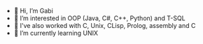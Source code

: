 - 👋 Hi, I’m Gabi
- 👀 I’m interested in OOP (Java, C#, C++, Python) and T-SQL
- 🌙 I've also worked with C, Unix, CLisp, Prolog, assembly and C
- 🌱 I’m currently learning UNIX

<!---
Gabi240400/Gabi240400 is a ✨ special ✨ repository because its `README.md` (this file) appears on your GitHub profile.
You can click the Preview link to take a look at your changes.
--->
